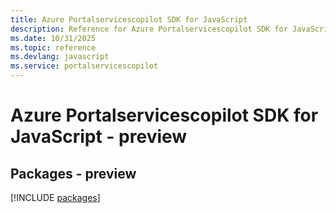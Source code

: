 ```yaml
---
title: Azure Portalservicescopilot SDK for JavaScript
description: Reference for Azure Portalservicescopilot SDK for JavaScript
ms.date: 10/31/2025
ms.topic: reference
ms.devlang: javascript
ms.service: portalservicescopilot
---
```

# Azure Portalservicescopilot SDK for JavaScript - preview
## Packages - preview
[!INCLUDE [packages](portalservicescopilot-index.md)]